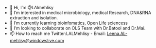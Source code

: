 - 👋 Hi, I’m @LAlmehlisy
- 👀 I’m interested in medical microbiology, medical Research, DNA&RNA extraction and isolation. 
- 🌱 I’m currently learning bioinfomatics, Open Life sciencess 
- 💞️ I’m looking to collaborate on OLS Team with Dr.Batool and Dr.Mai. 
- 📫 How to reach me Twitter:LALMehlisy - Email: Leena.AL-mehlisy@windowslive.com
